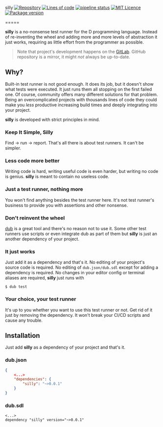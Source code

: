 silly [![Repository](https://img.shields.io/badge/repository-on%20GitLab-orange.svg)](https://gitlab.com/ohboi/silly) [![Lines of code](https://ohboi.gitlab.io/silly/loc.svg)](https://gitlab.com/ohboi/silly/blob/master/silly.d) [![pipeline status](https://gitlab.com/ohboi/silly/badges/master/pipeline.svg)](https://gitlab.com/ohboi/silly/commits/master) [![MIT Licence](https://img.shields.io/badge/licence-MIT-blue.svg)](https://gitlab.com/ohboi/silly/blob/master/LICENCE) 
[![Package version](https://img.shields.io/dub/v/silly.svg)](https://gitlab.com/ohboi/silly/tags)

=====

**silly** is a no-nonsense test runner for the D programming language. Instead of re-inventing the wheel and adding more and more levels of abstraction it just works, requiring as little effort from the programmer as possible.

> Note that project's development happens on the [GitLab](https://gitlab.com/ohboi/silly).
> GitHub repository is a mirror, it might *not* always be up-to-date.

## Why?

Built-in test runner is not good enough. It does its job, but it doesn't show what tests were executed. It just runs them all stopping on the first failed one. Of course, community offers many different solutions for that problem. Being an overcomplicated projects with thousands lines of code they could make you *less* productive increasing build times and deeply integrating into your project.

**silly** is developed with strict principles in mind.

### Keep It Simple, Silly

Find -> run -> report. That's all there is about test runners. It can't be simpler.

### Less code more better

Writing code is hard, writing useful code is even harder, but writing no code is genius. **silly** is meant to contain no useless code.

### Just a test runner, nothing more

You won't find anything besides the test runner here. It's not test runner's business to provide you with assertions and other nonsense.

### Don't reinvent the wheel

[dub](https://dub.pm/) is a great tool and there's no reason not to use it. Some other test runners use scripts or even integrate dub as part of them but **silly** is just an another dependency of your project.

### It just works

Just add it as a dependency and that's it. No editing of your project's source code is required. No editing of `dub.json/dub.sdl` except for adding a dependency is required. No changes in your editor config or terminal aliases are required, **silly** just runs with
```
$ dub test
```

### Your choice, your test runner

It's up to you whether you want to use this test runner or not. Get rid of it just by removing the dependency. It won't break your CI/CD scripts and cause any trouble.

## Installation

Just add **silly** as a dependency of your project and that's it.

### dub.json

```json
{
	<...>
	"dependencies": {
		"silly": "~>0.0.1"
	}
}
```

### dub.sdl

```
<...>
dependency "silly" version="~>0.0.1"
```
